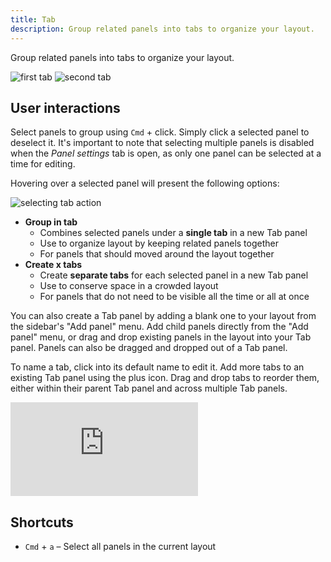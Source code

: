 ```yaml
---
title: Tab
description: Group related panels into tabs to organize your layout.
---
```


Group related panels into tabs to organize your layout.

<div className="flex flex-wrap">
  <img
    src="/img/docs/visualization/panels/tab/first.webp"
    alt="first tab"
    style={{ width: "calc(50% - 5px)", marginRight: 10 }}
  />
  <img
    src="/img/docs/visualization/panels/tab/second.webp"
    alt="second tab"
    style={{ width: "calc(50% - 5px)" }}
  />
</div>

## User interactions

Select panels to group using `Cmd` + click. Simply click a selected panel to deselect it. It's important to note that selecting multiple panels is disabled when the _Panel settings_ tab is open, as only one panel can be selected at a time for editing.

Hovering over a selected panel will present the following options:

![selecting tab action](/img/docs/visualization/panels/tab/selection.webp)

- **Group in tab**
  - Combines selected panels under a **single tab** in a new Tab panel
  - Use to organize layout by keeping related panels together
  - For panels that should moved around the layout together
- **Create x tabs**
  - Create **separate tabs** for each selected panel in a new Tab panel
  - Use to conserve space in a crowded layout
  - For panels that do not need to be visible all the time or all at once

You can also create a Tab panel by adding a blank one to your layout from the sidebar's "Add panel" menu. Add child panels directly from the "Add panel" menu, or drag and drop existing panels in the layout into your Tab panel. Panels can also be dragged and dropped out of a Tab panel.

To name a tab, click into its default name to edit it. Add more tabs to an existing Tab panel using the plus icon. Drag and drop tabs to reorder them, either within their parent Tab panel and across multiple Tab panels.

<div className="relative h-0" style={{ paddingBottom: "55%" }}>
  <iframe
    className="absolute w-full h-full max-w-full max-h-full top-0 left-0"
    src="https://www.youtube.com/embed/SCDO8RVcUBE"
    title="YouTube video player – Using the Tab Panel in Foxglove"
    frameBorder="0"
    allow="accelerometer; autoplay; clipboard-write; encrypted-media; gyroscope; picture-in-picture"
    allowFullScreen
  ></iframe>
</div>

## Shortcuts

- `Cmd` + `a` – Select all panels in the current layout
